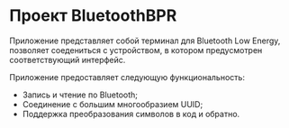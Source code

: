 # Проект BluetoothBPR

Приложение представляет собой терминал для Bluetooth Low Energy, позволяет соедениться с устройством, в котором предусмотрен соответствующий интерфейс. 

Приложение предоставляет следующую функциональность:

- Запись и чтение по Bluetooth;
- Соединение с большим многообразием UUID;
- Поддержка преобразования символов в код и обратно.
